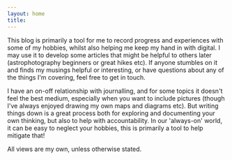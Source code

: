 ```yaml
---
layout: home
title: 
---
```


This blog is primarily a tool for me to record progress and experiences with some of my hobbies, whilst also helping me keep my hand in with digital.  I may use it to develop some articles that might be helpful to others later (astrophotography beginners or great hikes etc).   If anyone stumbles on it and finds my musings helpful or interesting, or have questions about any of the things I'm covering, feel free to get in touch.  

I have an on-off relationship with journalling, and for some topics it doesn't feel the best medium, especially when you want to include pictures (though I've always enjoyed drawing my own maps and diagrams etc).  But writing things down is a great process both for exploring and documenting your own thinking, but also to help with accountability.  In our 'always-on' world, it can be easy to neglect your hobbies, this is primarily a tool to help mitigate that!

All views are my own, unless otherwise stated.
